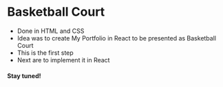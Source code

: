 # Basketball Court

- Done in HTML and CSS
- Idea was to create My Portfolio in React to be presented as Basketball Court
- This is the first step
- Next are to implement it in React

#### Stay tuned!
